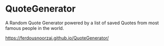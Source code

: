 # QuoteGenerator
A Random Quote Generator powered by a list of saved Quotes from most famous people in the world.

https://ferdousnoorzai.github.io/QuoteGenerator/